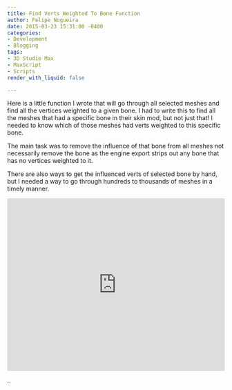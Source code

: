 ```yaml
---
title: Find Verts Weighted To Bone Function
author: Felipe Nogueira
date: 2015-03-23 15:31:00 -0400
categories:
- Development
- Blogging
tags:
- 3D Studio Max
- MaxScript
- Scripts
render_with_liquid: false

---
```

Here is a little function I wrote that will go through all selected meshes and find all the vertices weighted to a given bone. I had to write this to find all the meshes that had a specific bone in their skin mod, but not just that! I needed to know which of those meshes had verts weighted to this specific bone.

The main task was to remove the influence of that bone from all meshes not necessarily remove the bone as the engine export strips out any bone that has no vertices weighted to it.

There are also ways to get the influenced verts of selected bone by hand, but I needed a way to go through hundreds to thousands of meshes in a timely manner.

<div style="display: flex; align-item: center; justify-content: center;"> <iframe src="https://player.vimeo.com/video/60972226" width="640" height="400" frameborder="0" webkitallowfullscreen mozallowfullscreen allowfullscreen></iframe> </div>

..
<script src="https://gist.github.com/pepetd/7c05ca8f442869a188a342a94b38f837.js"></script>